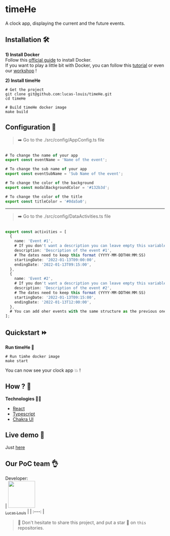 # timeHe
A clock app, displaying the current and the future events.

## Installation 🛠️

**1) Install Docker**  
Follow this [official guide](https://docs.docker.com/get-docker/) to install Docker.  
If you want to play a little bit with Docker, you can follow this [tutorial](https://docker-curriculum.com) or even our [workshop](https://github.com/PoCInnovation/Workshops/tree/master/software/04.Docker) !

**2) Install timeHe**  
```
# Get the project
git clone git@github.com:lucas-louis/timeHe.git
cd timeHe

# Build timeHe docker image
make build
```

## Configuration 🔧

> ➡️ Go to the ./src/config/AppConfig.ts file

```ts

# To change the name of your app
export const eventName = 'Name of the event';

# To change the sub name of your app
export const eventSubName = 'Sub Name of the event';

# To change the color of the background
export const modalBackgroundColor = '#132b3d';

# To change the color of the title
export const titleColor = '#0da5a0';

```

---

> ➡️ Go to the ./src/config/DataActivities.ts file

```ts

export const activities = [
  {
    name: 'Event #1',
    # If you don't want a description you can leave empty this variable => (description: '',)
    description: 'Description of the event #1',
    # The dates need to keep this format (YYYY-MM-DDTHH:MM:SS)
    startingDate: '2022-01-13T09:00:00',
    endingDate: '2022-01-13T09:15:00',
  },
  {
    name: 'Event #2',
    # If you don't want a description you can leave empty this variable => (description: '',)
    description: 'Description of the event #2',
    # The dates need to keep this format (YYYY-MM-DDTHH:MM:SS)
    startingDate: '2022-01-13T09:15:00',
    endingDate: '2022-01-13T12:00:00',
  },
  # You can add oher events with the same structure as the previous one, just here \/
];

```

## Quickstart ⏩

**Run timeHe 🚀**
```
# Run timhe docker image
make start
```
You can now see your clock app :boom: !

## How ? 🤔

**Technologies 🧑‍💻**
+ [React](https://reactjs.org/docs/getting-started.html)
+ [Typescript](https://www.typescriptlang.org/docs/handbook/typescript-in-5-minutes.html)
+ [Chakra UI](https://chakra-ui.com)

## Live demo 🔴

Just [here](https://time-he.vercel.app/)

## Our PoC team 👌

Developer:  
| [<img src="https://github.com/lucas-louis.png?size=85" width=85><br><sub>Lucas Louis</sub>](https://github.com/lucas-louis) |
| :---: |

> :rocket: Don't hesitate to share this project, and put a star 🌟 on `this` repositories.
